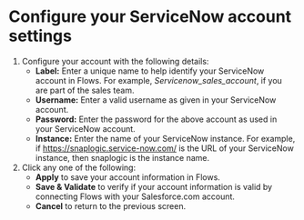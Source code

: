 # Configure your ServiceNow account settings

1. Configure your account with the following details:
   * **Label:** Enter a unique name to help identify your ServiceNow account in Flows. For example, _Servicenow\_sales\_account_, if you are part of the sales team.
   * **Username:** Enter a valid username as given in your ServiceNow account.
   * **Password:** Enter the password for the above account as used in your ServiceNow account.
   * **Instance:** Enter the name of your ServiceNow instance. For example, if https://snaplogic.service-now.com/ is the URL of your ServiceNow instance, then snaplogic is the instance name.
2. Click any one of the following:&#x20;
   * **Apply** to save your account information in Flows.
   * **Save & Validate** to verify if your account information is valid by connecting Flows with your Salesforce.com account.
   * **Cancel** to return to the previous screen.
